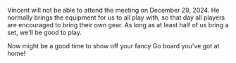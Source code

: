<!--
.. title: Please bring your own equipment December 29
.. slug: dec-29-bring-equipment
.. date: 2024-11-20 14:29:26 UTC-07:00
.. tags: 
.. category: 
.. link: 
.. description: 
.. type: text
-->

Vincent will not be able to attend the meeting on December 29, 2024.
He normally brings the equipment for us to all play with, so that day
all players are encouraged to bring their own gear.  As long as at
least half of us bring a set, we'll be good to play.

Now might be a good time to show off your fancy Go board you've got
at home!
